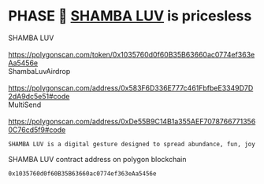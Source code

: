 # PHASE 🚀 <a href="https://luv.pythai.net">SHAMBA LUV</a> is pricesless
SHAMBA LUV<br /><br />
https://polygonscan.com/token/0x1035760d0f60B35B63660ac0774ef363eAa5456e<br />
ShambaLuvAirdrop<br /><br />
https://polygonscan.com/address/0x583F6D336E777c461FbfbeE3349D7D2dA9dc5e51#code<br />
MultiSend<br /><br />
https://polygonscan.com/address/0xDe55B9C14B1a355AEF70787667713560C76cd5f9#code<br />

```txt
SHAMBA LUV is a digital gesture designed to spread abundance, fun, joy and LUV as community vibe for social sharing building an emotional economy where gestures are stored on-chain giving attention, gestures, and community impact value from the power of LUV
```

SHAMBA LUV contract address on polygon blockchain
```txt
0x1035760d0f60B35B63660ac0774ef363eAa5456e
```
